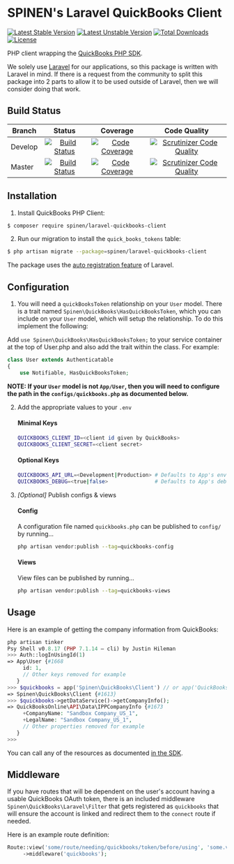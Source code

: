 # SPINEN's Laravel QuickBooks Client

[![Latest Stable Version](https://poser.pugx.org/spinen/laravel-quickbooks-client/v/stable)](https://packagist.org/packages/spinen/laravel-quickbooks-client)
[![Latest Unstable Version](https://poser.pugx.org/spinen/laravel-quickbooks-client/v/unstable)](https://packagist.org/packages/spinen/laravel-quickbooks-client)
[![Total Downloads](https://poser.pugx.org/spinen/laravel-quickbooks-client/downloads)](https://packagist.org/packages/spinen/laravel-quickbooks-client)
[![License](https://poser.pugx.org/spinen/laravel-quickbooks-client/license)](https://packagist.org/packages/spinen/laravel-quickbooks-client)

PHP client wrapping the [QuickBooks PHP SDK](https://github.com/intuit/QuickBooks-V3-PHP-SDK).

We solely use [Laravel](https://www.laravel.com) for our applications, so this package is written with Laravel in mind. If there is a request from the community to split this package into 2 parts to allow it to be used outside of Laravel, then we will consider doing that work.

## Build Status

| Branch | Status | Coverage | Code Quality |
| ------ | :----: | :------: | :----------: |
| Develop | [![Build Status](https://github.com/spinen/laravel-quickbooks-client/workflows/CI/badge.svg?branch=develop)](https://github.com/spinen/laravel-quickbooks-client/workflows/CI/badge.svg?branch=develop) | [![Code Coverage](https://scrutinizer-ci.com/g/spinen/laravel-quickbooks-client/badges/coverage.png?b=develop)](https://scrutinizer-ci.com/g/spinen/laravel-quickbooks-client/?branch=develop) | [![Scrutinizer Code Quality](https://scrutinizer-ci.com/g/spinen/laravel-quickbooks-client/badges/quality-score.png?b=develop)](https://scrutinizer-ci.com/g/spinen/laravel-quickbooks-client/?branch=develop) |
| Master | [![Build Status](https://github.com/spinen/laravel-quickbooks-client/workflows/CI/badge.svg?branch=master)](https://github.com/spinen/laravel-quickbooks-client/workflows/CI/badge.svg?branch=master) | [![Code Coverage](https://scrutinizer-ci.com/g/spinen/laravel-quickbooks-client/badges/coverage.png?b=master)](https://scrutinizer-ci.com/g/spinen/laravel-quickbooks-client/?branch=master) | [![Scrutinizer Code Quality](https://scrutinizer-ci.com/g/spinen/laravel-quickbooks-client/badges/quality-score.png?b=master)](https://scrutinizer-ci.com/g/spinen/laravel-quickbooks-client/?branch=master) |

## Installation

1. Install QuickBooks PHP Client:

```bash
$ composer require spinen/laravel-quickbooks-client
```

2. Run our migration to install the `quick_books_tokens` table:

```bash
$ php artisan migrate --package=spinen/laravel-quickbooks-client
```

The package uses the [auto registration feature](https://laravel.com/docs/packages#package-discovery) of Laravel.

## Configuration

1. You will need a ```quickBooksToken``` relationship on your ```User``` model.  There is a trait named ```Spinen\QuickBooks\HasQuickBooksToken```, which you can include on your ```User``` model, which will setup the relationship. To do this implement the following:

Add ```use Spinen\QuickBooks\HasQuickBooksToken;``` to your service container at the top of User.php
and also add the trait within the class. For example:

```php
class User extends Authenticatable
{
    use Notifiable, HasQuickBooksToken;
```
    
**NOTE: If your ```User``` model is not ```App/User```, then you will need to configure the path in the ```configs/quickbooks.php``` as documented below.**

2. Add the appropriate values to your ```.env```

    #### Minimal Keys
    ```bash
    QUICKBOOKS_CLIENT_ID=<client id given by QuickBooks>
    QUICKBOOKS_CLIENT_SECRET=<client secret>
    ```

    #### Optional Keys
    ```bash
    QUICKBOOKS_API_URL=<Development|Production> # Defaults to App's env value
    QUICKBOOKS_DEBUG=<true|false>               # Defaults to App's debug value
    ```

3. _[Optional]_ Publish configs & views

    #### Config
    A configuration file named ```quickbooks.php``` can be published to ```config/``` by running...
    
    ```bash
    php artisan vendor:publish --tag=quickbooks-config
    ```
    
    #### Views
    View files can be published by running...
    
    ```bash
    php artisan vendor:publish --tag=quickbooks-views
    ```

## Usage

Here is an example of getting the company information from QuickBooks:

```php
php artisan tinker
Psy Shell v0.8.17 (PHP 7.1.14 — cli) by Justin Hileman
>>> Auth::logInUsingId(1)
=> App\User {#1668
     id: 1,
     // Other keys removed for example
   }
>>> $quickbooks = app('Spinen\QuickBooks\Client') // or app('QuickBooks')
=> Spinen\QuickBooks\Client {#1613}
>>> $quickbooks->getDataService()->getCompanyInfo();
=> QuickBooksOnline\API\Data\IPPCompanyInfo {#1673
     +CompanyName: "Sandbox Company_US_1",
     +LegalName: "Sandbox Company_US_1",
     // Other properties removed for example
   }
>>>
```

You can call any of the resources as documented [in the SDK](https://intuit.github.io/QuickBooks-V3-PHP-SDK/quickstart.html).

## Middleware

If you have routes that will be dependent on the user's account having a usable QuickBooks OAuth token, there is an included middleware ```Spinen\QuickBooks\Laravel\Filter``` that gets registered as ```quickbooks``` that will ensure the account is linked and redirect them to the `connect` route if needed.

Here is an example route definition:

```php
Route::view('some/route/needing/quickbooks/token/before/using', 'some.view')
     ->middleware('quickbooks');
```
